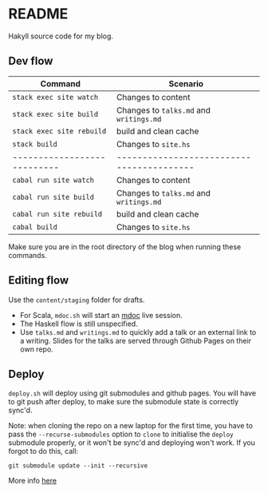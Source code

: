 # README

Hakyll source code for my blog.

## Dev flow

| Command                   | Scenario                                |
|---------------------------|-----------------------------------------|
| `stack exec site watch`   | Changes to content                      |
| `stack exec site build`   | Changes to `talks.md` and `writings.md` |
| `stack exec site rebuild` | build and clean cache                   |
| `stack build`             | Changes to `site.hs`                    |
|---------------------------|-----------------------------------------|
| `cabal run site watch`    | Changes to content                      |
| `cabal run site build`    | Changes to `talks.md` and `writings.md` |
| `cabal run site rebuild`  | build and clean cache                   |
| `cabal build`             | Changes to `site.hs`                    |


Make sure you are in the root directory of the blog when running these
commands.

## Editing flow

Use the `content/staging` folder for drafts.
- For Scala, `mdoc.sh` will start an
  [mdoc](https://scalameta.org/mdoc/) live session.
- The Haskell flow is still unspecified.
- Use `talks.md` and `writings.md` to quickly add a talk or an
  external link to a writing. Slides for the talks are served through
  Github Pages on their own repo.

## Deploy
`deploy.sh` will deploy using git submodules and github pages.
You will have to git push after deploy, to make sure the submodule
state is correctly sync'd.

Note: when cloning the repo on a new laptop for the first time, you
have to pass the `--recurse-submodules` option to `clone` to
initialise the `deploy` submodule properly, or it won't be sync'd and
deploying won't work. If you forgot to do this, call:
```
git submodule update --init --recursive
```
More info [here](https://git-scm.com/book/en/v2/Git-Tools-Submodules)
